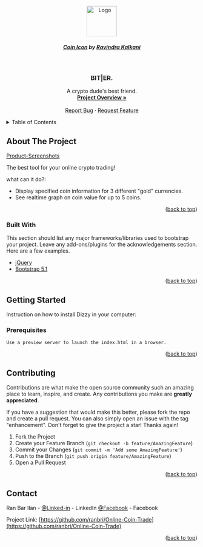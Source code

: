 <div id="top"></div>

<!-- PROJECT LOGO -->
<br />
<div align="center">
  <a href="https://github.com/othneildrew/Best-README-Template">
    <img src="https://cdn.iconscout.com/icon/free/png-256/coin-781-1093492.png" alt="Logo" width="80" height="80">
  </a>
  <br>
  <h5><a href="https://iconscout.com/icons/coin" target="_blank">Coin Icon</a> by <a href="https://iconscout.com/contributors/ravindra-kalkani" target="_blank">Ravindra Kalkani</a></h5>
<br>
  <h3 align="center">BIT|ER.</h3>

  <p align="center">
    A crypto dude's best friend.
    <br />
    <a href="https://github.com/ranbri/Dizzy-Bank/blob/main/OVERVIEW.md"><strong>Project Overview »</strong></a>
    <br />
    <br />
    <a href="https://github.com/ranbri/Online-Coin-Trade/issues">Report Bug</a>
    ·
    <a href="https://github.com/ranbri/Online-Coin-Trade/pulls">Request Feature</a>
  </p>
</div>



<!-- TABLE OF CONTENTS -->
<details>
  <summary>Table of Contents</summary>
  <ol>
    <li>
      <a href="#about-the-project">About The Project</a>
      <ul>
        <li><a href="#built-with">Built With</a></li>
      </ul>
    </li>
    <li>
      <a href="#getting-started">Getting Started</a>
      <ul>
        <li><a href="#prerequisites">Prerequisites</a></li>
        <li><a href="#installation">Installation</a></li>
      </ul>
    </li>
    <li><a href="#usage">Usage</a></li>
    <li><a href="#contributing">Contributing</a></li>
    <li><a href="#contact">Contact</a></li>
    <li><a href="#acknowledgments">Acknowledgments</a></li>
  </ol>
</details>



<!-- ABOUT THE PROJECT -->
## About The Project

[Product-Screenshots](https://github.com/ranbri/Online-Coin-Trade/Gallery)

The best tool for your online crypto trading!

what can it do?:
* Display specified coin information for 3 different "gold" currencies.
* See realtime graph on coin value for up to 5 coins.

<p align="right">(<a href="#top">back to top</a>)</p>



### Built With

This section should list any major frameworks/libraries used to bootstrap your project. Leave any add-ons/plugins for the acknowledgements section. Here are a few examples.

* [jQuery](https://jquery.com/)
* [Bootstrap 5.1](https://getbootstrap.com)

<p align="right">(<a href="#top">back to top</a>)</p>



<!-- GETTING STARTED -->
## Getting Started

Instruction on how to install Dizzy in your computer:

### Prerequisites

    Use a preview server to launch the index.html in a browser.

   
<p align="right">(<a href="#top">back to top</a>)</p>

   

<!-- CONTRIBUTING -->
## Contributing

Contributions are what make the open source community such an amazing place to learn, inspire, and create. Any contributions you make are **greatly appreciated**.

If you have a suggestion that would make this better, please fork the repo and create a pull request. You can also simply open an issue with the tag "enhancement".
Don't forget to give the project a star! Thanks again!

1. Fork the Project
2. Create your Feature Branch (`git checkout -b feature/AmazingFeature`)
3. Commit your Changes (`git commit -m 'Add some AmazingFeature'`)
4. Push to the Branch (`git push origin feature/AmazingFeature`)
5. Open a Pull Request

<p align="right">(<a href="#top">back to top</a>)</p>



<!-- CONTACT -->
## Contact

Ran Bar Ilan - [@Linked-in](https://www.linkedin.com/in/ran-bar-ilan/) - LinkedIn
[@Facebook](https://www.facebook.com/ranbarilan) - Facebook

Project Link: [https://github.com/ranbri/Online-Coin-Trade](https://github.com/ranbri/Online-Coin-Trade)

<p align="right">(<a href="#top">back to top</a>)</p>


